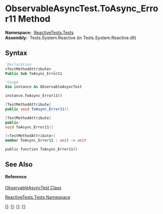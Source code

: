 # ObservableAsyncTest.ToAsync\_Error11 Method

**Namespace:**  [ReactiveTests.Tests](ReactiveTests.Tests\ReactiveTests.Tests.md)  
**Assembly:**  Tests.System.Reactive (in Tests.System.Reactive.dll)

## Syntax

```vb
'Declaration
<TestMethodAttribute> _
Public Sub ToAsync_Error11
```

```vb
'Usage
Dim instance As ObservableAsyncTest

instance.ToAsync_Error11()
```

```csharp
[TestMethodAttribute]
public void ToAsync_Error11()
```

```c++
[TestMethodAttribute]
public:
void ToAsync_Error11()
```

```fsharp
[<TestMethodAttribute>]
member ToAsync_Error11 : unit -> unit 
```

```jscript
public function ToAsync_Error11()
```

## See Also

#### Reference

[ObservableAsyncTest Class](ObservableAsyncTest\ObservableAsyncTest.md)

[ReactiveTests.Tests Namespace](ReactiveTests.Tests\ReactiveTests.Tests.md)

[]: 
[]: 
[]: 
[]: 